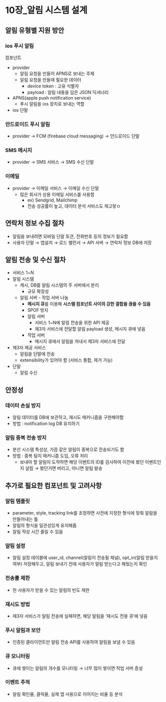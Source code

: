 # 10장_알림 시스템 설계

## 알림 유형별 지원 방안

### ios 푸시 알림

컴포넌트

- provider
    - 알림 요청을 만들어 APNS로 보내는 주체
    - 알림 요청을 만들때 필요한 데이터
        - device token : 고유 식별자
        - payload : 알림 내용을 담은 JSON 딕셔너리
- APNS(apple push notification service)
    - 푸시 알림을 ios 장치로 보내는 역할
- ios 단말

### 안드로이드 푸시 알림

- provider → FCM (firebase cloud messaging) → 안드로이드 단말

### SMS 메시지

- provider → SMS 서비스 → SMS 수신 단말

### 이메일

- provider → 이메일 서비스 → 이메일 수신 단말
    - 많은 회사가 상용 이메일 서비스를 사용함
        - ex) Sendgrid, Mailchimp
        - 전송 성공률이 높고, 데이터 분석 서비스도 제고앟ㅁ

## 연락처 정보 수집 절차

- 알림을 보내려면 모바일 단말 토큰, 전화번호 등의 정보가 필요함
- 사용자 단말 → 앱설치 → 로드 밸런서 → API 서버 → 연락처 정보 DB에 저장

## 알림 전송 및 수신 절차

- 서비스 1~N
- 알림 시스템
    - 캐시, DB를 알림 시스템의 주 서버에서 분리
        - 규모 확장성
    - 알림 서버 - 작업 서버 나눔
        - **메시지 큐**를 이용해 **시스템 컴포넌트 사이의 강한 결합을 끊을 수 있음**
        - SPOF 방지
        - 알림 서버
            - 서비스 1~N에 알림 전송을 위한 API 제공
            - 제3자 서비스에 전달할 알림 payload 생성, 메시지 큐에 넣음
        - 작업 서버
            - 메시지 큐에서 알림을 꺼내서 제3자 서비스에 전달
- 제3자 제공 서비스
    - 알림을 단말에 전송
    - extensibility가 있어야 함 (서비스 통합, 제거 가능)
- 단말
    - 알림 수신
    

## 안정성

### 데이터 손실 방지

- 알림 데이터를 DB에 보관하고, 재시도 매커니즘을 구현해야함
- 방법 : notification log DB 유지하기

### 알림 중복 전송 방지

- 분산 시스템 특성상, 가끔 같은 알림이 중복으로 전송되기도 함
- 방법 : 중복 탐지 매커니즘 도입, 오류 처리
    - 보내야 할 알림이 도착하면 해당 이벤트의 ID를 검사하여 이전에 봤던 이벤트인지 살핌 → 봤던거면 버리고, 아니면 알림 발송

## 추가로 필요한 컴포넌트 및 고려사항

### 알림 템플릿

- parameter, style, tracking link를 조정하면 사전에 지정한 형식에 맞춰 알람을 만들어내는 틀
- 알림의 형식을 일관성있게 유지해줌
- 알림 작성 시간 줄일 수 있음

### 알림 설정

- 알림 설정 테이블에 user_id, channel(알림이 전송될 채널), opt_in(알림 받을지 여부) 저장해두고, 알림 보내기 전에 사용자가 알림 받는다고 해뒀는지 확인

### 전송률 제한

- 한 사용자가 받을 수 있는 알림의 빈도 제한

### 재시도 방법

- 제3자 서비스가 알림 전송에 실패하면, 해당 알림을 ‘재시도 전용 큐’에 넣음

### 푸시 알림과 보안

- 인증된 클라이언트만 알림 전송 API를 사용하여 알림을 보낼 수 있음

### 큐 모니터링

- 큐에 쌓이는 알림의 개수를 모니터링 → 너무 많이 쌓이면 작업 서버 증설

### 이벤트 추적

- 알림 확인율, 클릭율, 실제 앱 사용으로 이어지는 비율 등 분석
